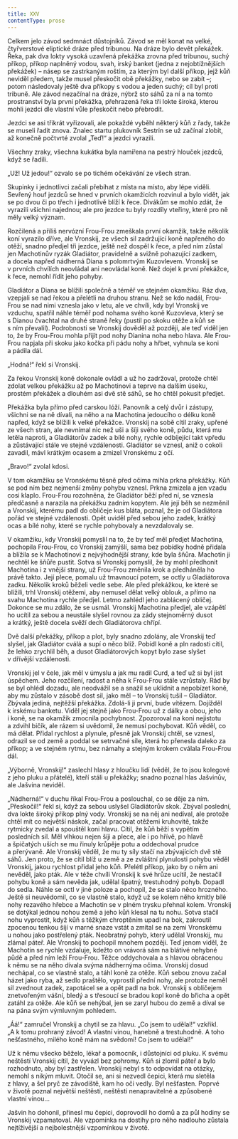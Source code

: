 ```yaml
---
title: XXV
contentType: prose
---
```


Celkem jelo závod sedmnáct důstojníků. Závod se měl konat na velké, čtyřverstové eliptické dráze před tribunou. Na dráze bylo devět překážek. Řeka, pak dva lokty vysoká uzavřená překážka zrovna před tribunou, suchý příkop, příkop naplněný vodou, svah, irský banket (jedna z nejobtížnějších překážek) – násep se zastrkaným roštím, za kterým byl další příkop, jejž kůň neviděl předem, takže musel přeskočit obě překážky, nebo se zabít –; potom následovaly ještě dva příkopy s vodou a jeden suchý; cíl byl proti tribuně. Ale závod nezačínal na dráze, nýbrž sto sáhů za ní a na tomto prostranství byla první překážka, přehrazená řeka tři lokte široká, kterou mohli jezdci dle vlastní vůle přeskočit nebo přebrodit.

Jezdci se asi třikrát vyřizovali, ale pokaždé vyběhl některý kůň z řady, takže se museli řadit znova. Znalec startu plukovník Sestrin se už začínal zlobit, až konečně počtvrté zvolal „Teď!“ a jezdci vyrazili.

Všechny zraky, všechna kukátka byla namířena na pestrý hlouček jezdců, když se řadili.

„Už! Už jedou!“ ozvalo se po tichém očekávání ze všech stran.

Skupinky i jednotlivci začali přebíhat z místa na místo, aby lépe viděli. Sevřený houf jezdců se hned v prvních okamžicích rozvinul a bylo vidět, jak se po dvou či po třech i jednotlivě blíží k řece. Divákům se mohlo zdát, že vyrazili všichni najednou; ale pro jezdce tu byly rozdíly vteřiny, které pro ně měly velký význam.

Rozčilená a příliš nervózní Frou-Frou zmeškala první okamžik, takže několik koní vyrazilo dříve, ale Vronskij, ze všech sil zadržující koně napřeného do otěží, snadno předjel tři jezdce, ještě než dospěl k řece, a před ním zůstal jen Machotinův ryzák Gladiátor, pravidelně a svižně pohazující zadkem, a docela napřed nádherná Diana s polomrtvým Kuzovlevem. Vronskij se v prvních chvílích neovládal ani neovládal koně. Než dojel k první překážce, k řece, nemohl řídit jeho pohyby.

Gladiátor a Diana se blížili společně a téměř ve stejném okamžiku. Ráz dva, vzepjali se nad řekou a přelétli na druhou stranu. Než se kdo nadál, Frou-Frou se nad nimi vznesla jako v letu, ale ve chvíli, kdy byl Vronskij ve vzduchu, spatřil náhle téměř pod nohama svého koně Kuzovleva, který se s Dianou čvachtal na druhé straně řeky (pustil po skoku otěže a kůň se s ním převalil). Podrobnosti se Vronskij dověděl až později, ale teď viděl jen to, že by Frou-Frou mohla přijít pod nohy Dianina noha nebo hlava. Ale Frou-Frou napjala při skoku jako kočka při pádu nohy a hřbet, vyhnula se koni a pádila dál.

„Hodná!“ řekl si Vronskij.

Za řekou Vronskij koně dokonale ovládl a už ho zadržoval, protože chtěl zdolat velkou překážku až po Machotinovi a teprve na dalším úseku, prostém překážek a dlouhém asi dvě stě sáhů, se ho chtěl pokusit předjet.

Překážka byla přímo před carskou lóží. Panovník a celý dvůr i zástupy, všichni se na ně dívali, na něho a na Machotina jedoucího o délku koně napřed, když se blížili k velké překážce. Vronskij na sobě cítil zraky, upřené ze všech stran, ale nevnímal nic než uši a šíji svého koně, půdu, která mu letěla naproti, a Gladiátorův zadek a bílé nohy, rychle odbíjející takt vpředu a zůstávající stále ve stejné vzdálenosti. Gladiátor se vznesl, aniž o cokoli zavadil, mávl krátkým ocasem a zmizel Vronskému z očí.

„Bravo!“ zvolal kdosi.

V tom okamžiku se Vronskému těsně před očima mihla prkna překážky. Kůň se pod ním bez nejmenší změny pohybu vznesl. Prkna zmizela a jen vzadu cosi klaplo. Frou-Frou rozohněna, že Gladiátor běží před ní, se vznesla předčasně a narazila na překážku zadním kopytem. Ale její běh se nezměnil a Vronskij, kterému padl do obličeje kus bláta, poznal, že je od Gladiátora pořád ve stejné vzdálenosti. Opět uviděl před sebou jeho zadek, krátký ocas a bílé nohy, které se rychle pohybovaly a nevzdalovaly se.

V okamžiku, kdy Vronskij pomyslil na to, že by teď měl předjet Machotina, pochopila Frou-Frou, co Vronskij zamýšlí, sama bez pobídky hodně přidala a blížila se k Machotinovi z nejvýhodnější strany, kde byla šňůra. Machotin ji nechtěl ke šňůře pustit. Sotva si Vronskij pomyslil, že by mohl předhonit Machotina i z vnější strany, už Frou-Frou změnila krok a předháněla ho právě takto. Její plece, pomalu už tmavnoucí potem, se octly u Gladiátorova zadku. Několik kroků běželi vedle sebe. Ale před překážkou, ke které se blížili, trhl Vronskij otěžemi, aby nemusel dělat velký oblouk, a přímo na svahu Machotina rychle předjel. Letmo zahlédl jeho zablácený obličej. Dokonce se mu zdálo, že se usmál. Vronskij Machotina předjel, ale vzápětí ho ucítil za sebou a neustále slyšel rovnou za zády stejnoměrný dusot a krátký, ještě docela svěží dech Gladiátorova chřípí.

Dvě další překážky, příkop a plot, byly snadno zdolány, ale Vronskij teď slyšel, jak Gladiátor cválá a supí o něco blíž. Pobídl koně a pln radosti cítil, že lehko zrychlil běh, a dusot Gladiátorových kopyt bylo zase slyšet v dřívější vzdálenosti.

Vronskij jel v čele, jak měl v úmyslu a jak mu radil Curd, a teď už si byl jist úspěchem. Jeho rozčilení, radost a něha k Frou-Frou stále vzrůstaly. Rád by se byl ohlédl dozadu, ale neodvážil se a snažil se uklidnit a nepobízet koně, aby mu zůstalo v zásobě dost sil, jako měl – to Vronskij tušil – Gladiátor. Zbývala jediná, nejtěžší překážka. Zdolá-li ji první, bude vítězem. Dojížděl k irskému banketu. Viděl jej stejně jako Frou-Frou už z dálky a obou, jeho i koně, se na okamžik zmocnila pochybnost. Zpozoroval na koni nejistotu a zdvihl bičík, ale rázem si uvědomil, že nemusí pochybovat. Kůň věděl, co má dělat. Přidal rychlost a plynule, přesně jak Vronskij chtěl, se vznesl, odrazil se od země a poddal se setrvačné síle, která ho přenesla daleko za příkop; a ve stejném rytmu, bez námahy a stejným krokem cválala Frou-Frou dál.

„Výborně, Vronskij!“ zaslechl hlasy z hloučku lidí (věděl, že to jsou kolegové z jeho pluku a přátelé), kteří stáli u překážky; snadno poznal hlas Jašvinův, ale Jašvina neviděl.

„Nádherná!“ v duchu říkal Frou-Frou a poslouchal, co se děje za ním. „Přeskočil!“ řekl si, když za sebou uslyšel Gladiátorův skok. Zbýval poslední, dva lokte široký příkop plný vody. Vronskij se na něj ani nedíval, ale protože chtěl mít co největší náskok, začal pracovat otěžemi kruhovitě, takže rytmicky zvedal a spouštěl koni hlavu. Cítil, že kůň běží s vypětím posledních sil. Měl vlhkou nejen šíji a plece, ale i po hřívě, po hlavě a špičatých uších se mu řinuly krůpěje potu a oddechoval prudce a přerývaně. Ale Vronskij věděl, že mu ty síly stačí na zbývajících dvě stě sáhů. Jen proto, že se cítil blíž u země a ze zvláštní plynulosti pohybu věděl Vronskij, jakou rychlost přidal jeho kůň. Přelétl příkop, jako by o něm ani nevěděl, jako pták. Ale v téže chvíli Vronskij k své hrůze ucítil, že nestačil pohybu koně a sám nevěda jak, udělal špatný, trestuhodný pohyb. Dopadl do sedla. Náhle se octl v jiné poloze a pochopil, že se stalo něco hrozného. Ještě si neuvědomil, co se vlastně stalo, když už se kolem něho kmitly bílé nohy rezavého hřebce a Machotin se v plném trysku přehnal kolem. Vronskij se dotýkal jednou nohou země a jeho kůň klesal na tu nohu. Sotva stačil nohu vyprostit, když kůň s těžkým chroptěním upadl na bok, zakroutil zpocenou tenkou šíjí v marné snaze vstát a zmítal se na zemi Vronskému u nohou jako postřelený pták. Neobratný pohyb, který udělal Vronskij, mu zlámal páteř. Ale Vronskij to pochopil mnohem později. Teď jenom viděl, že Machotin se rychle vzdaluje, kdežto on vrávorá sám na blátivé nehybné půdě a před ním leží Frou-Frou. Těžce oddychovala a s hlavou obrácenou k němu se na něho dívala svýma nádhernýma očima. Vronskij dosud nechápal, co se vlastně stalo, a táhl koně za otěže. Kůň sebou znovu začal házet jako ryba, až sedlo praštělo, vyprostil přední nohy, ale protože neměl sil zvednout zadek, zapotácel se a opět padl na bok. Vronskij s obličejem znetvořeným vášní, bledý a s třesoucí se bradou kopl koně do břicha a opět zatáhl za otěže. Ale kůň se nehýbal, jen se zaryl hubou do země a díval se na pána svým výmluvným pohledem.

„Áá!“ zamručel Vronskij a chytil se za hlavu. „Co jsem to udělal!“ vzkřikl. „A k tomu prohraný závod! A vlastní vinou, hanebně a trestuhodně. A toho nešťastného, milého koně mám na svědomí! Co jsem to udělal!“

Už k němu všecko běželo, lékař a pomocník, i důstojníci od pluku. K svému neštěstí Vronskij cítil, že vyvázl bez pohromy. Kůň si zlomil páteř a bylo rozhodnuto, aby byl zastřelen. Vronskij nebyl s to odpovídat na otázky, nemohl s nikým mluvit. Otočil se, ani si nezvedl čepici, která mu sletěla z hlavy, a šel pryč ze závodiště, kam ho oči vedly. Byl nešťasten. Poprvé v životě poznal největší neštěstí, neštěstí nenapravitelné a způsobené vlastní vinou…

Jašvin ho dohonil, přinesl mu čepici, doprovodil ho domů a za půl hodiny se Vronskij vzpamatoval. Ale vzpomínka na dostihy pro něho nadlouho zůstala nejtíživější a nejbolestnější vzpomínkou v životě.
